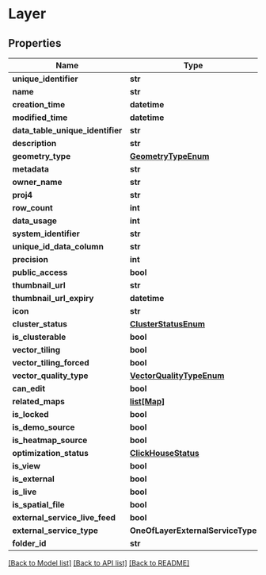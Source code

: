 # Layer

## Properties
Name | Type | Description | Notes
------------ | ------------- | ------------- | -------------
**unique_identifier** | **str** |  | [optional] 
**name** | **str** |  | [optional] 
**creation_time** | **datetime** |  | [optional] 
**modified_time** | **datetime** |  | [optional] 
**data_table_unique_identifier** | **str** |  | [optional] 
**description** | **str** |  | [optional] 
**geometry_type** | [**GeometryTypeEnum**](GeometryTypeEnum.md) |  | [optional] 
**metadata** | **str** |  | [optional] 
**owner_name** | **str** |  | [optional] 
**proj4** | **str** |  | [optional] 
**row_count** | **int** |  | [optional] 
**data_usage** | **int** |  | [optional] 
**system_identifier** | **str** |  | [optional] 
**unique_id_data_column** | **str** |  | [optional] 
**precision** | **int** |  | [optional] 
**public_access** | **bool** |  | [optional] 
**thumbnail_url** | **str** |  | [optional] 
**thumbnail_url_expiry** | **datetime** |  | [optional] 
**icon** | **str** |  | [optional] 
**cluster_status** | [**ClusterStatusEnum**](ClusterStatusEnum.md) |  | [optional] 
**is_clusterable** | **bool** |  | [optional] 
**vector_tiling** | **bool** |  | [optional] 
**vector_tiling_forced** | **bool** |  | [optional] 
**vector_quality_type** | [**VectorQualityTypeEnum**](VectorQualityTypeEnum.md) |  | [optional] 
**can_edit** | **bool** |  | [optional] 
**related_maps** | [**list[Map]**](Map.md) |  | [optional] 
**is_locked** | **bool** |  | [optional] 
**is_demo_source** | **bool** |  | [optional] 
**is_heatmap_source** | **bool** |  | [optional] 
**optimization_status** | [**ClickHouseStatus**](ClickHouseStatus.md) |  | [optional] 
**is_view** | **bool** |  | [optional] 
**is_external** | **bool** |  | [optional] 
**is_live** | **bool** |  | [optional] 
**is_spatial_file** | **bool** |  | [optional] 
**external_service_live_feed** | **bool** |  | [optional] 
**external_service_type** | **OneOfLayerExternalServiceType** |  | [optional] 
**folder_id** | **str** |  | [optional] 

[[Back to Model list]](../README.md#documentation-for-models) [[Back to API list]](../README.md#documentation-for-api-endpoints) [[Back to README]](../README.md)

